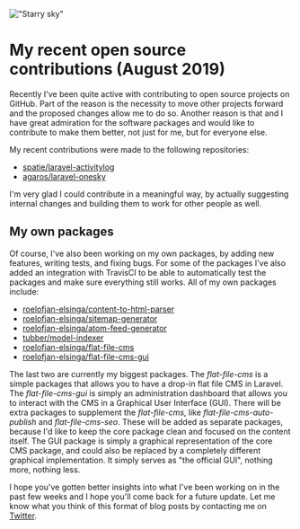 !["Starry sky"](/images/articles/starry-sky.jpeg)
# My recent open source contributions (August 2019)
Recently I've been quite active with contributing to open source projects on GitHub. Part of the reason is the necessity to move other projects forward and the proposed changes allow me to do so. Another reason is that and I have great admiration for the software packages and would like to contribute to make them better, not just for me, but for everyone else.

My recent contributions were made to the following repositories:

- [spatie/laravel-activitylog](https://github.com/spatie/laravel-activitylog/pull/570)
- [agaros/laravel-onesky](https://github.com/ageras-com/laravel-onesky/pull/19)

I'm very glad I could contribute in a meaningful way, by actually suggesting internal changes and building them to work for other people as well. 

## My own packages
Of course, I've also been working on my own packages, by adding new features, writing tests, and fixing bugs. For some of the packages I've also added an integration with TravisCI to be able to automatically test the packages and make sure everything still works. All of my own packages include:

- [roelofjan-elsinga/content-to-html-parser](https://github.com/roelofjan-elsinga/content-to-html-parser)
- [roelofjan-elsinga/sitemap-generator](https://github.com/roelofjan-elsinga/sitemap-generator)
- [roelofjan-elsinga/atom-feed-generator](https://github.com/roelofjan-elsinga/atom-feed-generator)
- [tubber/model-indexer](https://github.com/roelofjan-elsinga/model-indexer)
- [roelofjan-elsinga/flat-file-cms](https://github.com/roelofjan-elsinga/flat-file-cms)
- [roelofjan-elsinga/flat-file-cms-gui](https://github.com/roelofjan-elsinga/flat-file-cms-gui)

The last two are currently my biggest packages. The *flat-file-cms* is a simple packages that allows you to have a drop-in flat file CMS in Laravel. The *flat-file-cms-gui* is simply an administration dashboard that allows you to interact with the CMS in a Graphical User Interface (GUI). There will be extra packages to supplement the *flat-file-cms*, like *flat-file-cms-auto-publish* and *flat-file-cms-seo*. These will be added as separate packages, because I'd like to keep the core package clean and focused on the content itself. The GUI package is simply a graphical representation of the core CMS package, and could also be replaced by a completely different graphical implementation. It simply serves as "the official GUI", nothing more, nothing less.

I hope you've gotten better insights into what I've been working on in the past few weeks and I hope you'll come back for a future update. Let me know what you think of this format of blog posts by contacting me on [Twitter](https://twitter.com/RJElsinga).